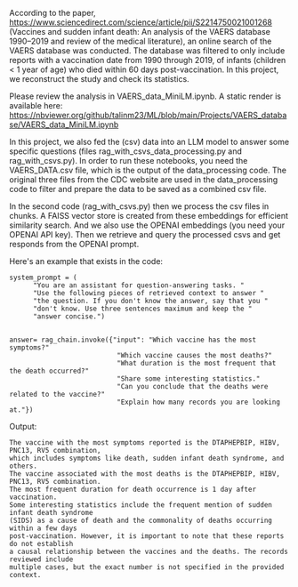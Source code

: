 

According to the paper, https://www.sciencedirect.com/science/article/pii/S2214750021001268 (Vaccines and sudden infant death: An analysis of the VAERS database 1990–2019 and review of the medical literature), an online search of the VAERS database was conducted. 
The database was filtered to only include reports with a vaccination date from 1990 through 2019, of infants (children < 1 year of age) who died within 60 days post-vaccination.
In this project, we reconstruct the study and check its statistics. 

Please review the analysis in VAERS_data_MiniLM.ipynb. 
A static render is available here: 
<https://nbviewer.org/github/talinm23/ML/blob/main/Projects/VAERS_database/VAERS_data_MiniLM.ipynb>

In this project, we also fed the (csv) data into an LLM model to answer some specific questions (files rag_with_csvs_data_processing.py and rag_with_csvs.py). 
In order to run these notebooks, you need the VAERS_DATA.csv file, which is the output of the data_processing code. 
The original three files from the CDC website are used in the data_processing code to filter and prepare the data to be saved as a combined csv file.  

In the second code (rag_with_csvs.py) then we process the csv files in chunks. A FAISS vector store is created from these embeddings for efficient similarity search.
And we also use the OPENAI embeddings (you need your OPENAI API key). Then we retrieve and query the processed csvs and get responds from the OPENAI prompt.

Here's an example that exists in the code: 

    system_prompt = (
          "You are an assistant for question-answering tasks. "
          "Use the following pieces of retrieved context to answer "
          "the question. If you don't know the answer, say that you "
          "don't know. Use three sentences maximum and keep the "
          "answer concise.") 


    answer= rag_chain.invoke({"input": "Which vaccine has the most symptoms?"
                               "Which vaccine causes the most deaths?"
                               "What duration is the most frequent that the death occurred?"
                               "Share some interesting statistics."
                               "Can you conclude that the deaths were related to the vaccine?"
                               "Explain how many records you are looking at."})


Output: 

    The vaccine with the most symptoms reported is the DTAPHEPBIP, HIBV, PNC13, RV5 combination, 
    which includes symptoms like death, sudden infant death syndrome, and others. 
    The vaccine associated with the most deaths is the DTAPHEPBIP, HIBV, PNC13, RV5 combination. 
    The most frequent duration for death occurrence is 1 day after vaccination. 
    Some interesting statistics include the frequent mention of sudden infant death syndrome 
    (SIDS) as a cause of death and the commonality of deaths occurring within a few days 
    post-vaccination. However, it is important to note that these reports do not establish 
    a causal relationship between the vaccines and the deaths. The records reviewed include 
    multiple cases, but the exact number is not specified in the provided context.


